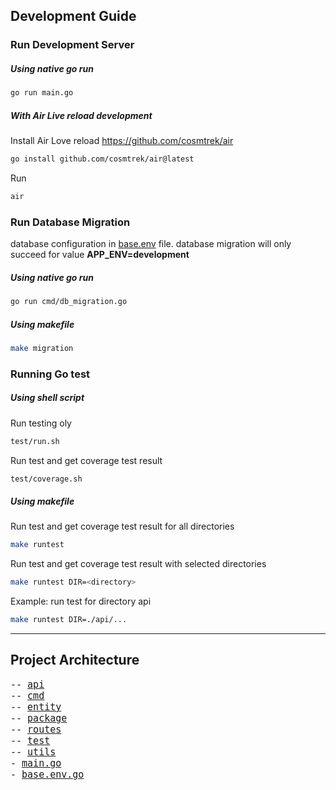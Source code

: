 ## Development Guide

### Run Development Server
##### Using native go run
```sh
go run main.go
```

##### With Air Live reload development
Install Air Love reload <a target="_blank" href="https://github.com/cosmtrek/air">https://github.com/cosmtrek/air</a>
```sh
go install github.com/cosmtrek/air@latest
```
Run
```sh
air
```


### Run Database Migration
database configuration in [base.env](base.env) file. database migration will only succeed for value **APP_ENV=development**

##### Using native go run
```sh
go run cmd/db_migration.go
```

##### Using makefile
```sh
make migration
```


### Running Go test
##### Using shell script
Run testing oly
```sh
test/run.sh
```

Run test and get coverage test result
```sh
test/coverage.sh
```

##### Using makefile
Run test and get coverage test result for all directories
```sh
make runtest
```

Run test and get coverage test result with selected directories
```sh
make runtest DIR=<directory>
```
Example: run test for directory api
```sh
make runtest DIR=./api/...
```

<hr>

## Project Architecture

<pre style="font-size: 15px; font-weigt: bold;">
-- <a target="_blank" href="api/">api</a>
-- <a target="_blank" href="cmd/">cmd</a>
-- <a target="_blank" href="entity/">entity</a>
-- <a target="_blank" href="package/">package</a>
-- <a target="_blank" href="routes/">routes</a>
-- <a target="_blank" href="test/">test</a>
-- <a target="_blank" href="utils/">utils</a>
- <a target="_blank" href="main.go">main.go</a>
- <a target="_blank" href="base.env.go">base.env.go</a>
</pre>